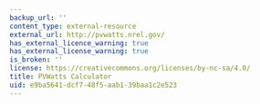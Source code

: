 ```yaml
---
backup_url: ''
content_type: external-resource
external_url: http://pvwatts.nrel.gov/
has_external_licence_warning: true
has_external_license_warning: true
is_broken: ''
license: https://creativecommons.org/licenses/by-nc-sa/4.0/
title: PVWatts Calculator
uid: e9ba5641-dcf7-48f5-aab1-39baa1c2e523
---
```

